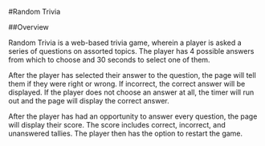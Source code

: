 #Random Trivia

##Overview

Random Trivia is a web-based trivia game, wherein a player is asked a series of questions on assorted topics. The player has 4 possible answers from which to choose and 30 seconds to select one of them.

After the player has selected their answer to the question, the page will tell them if they were right or wrong. If incorrect, the correct answer will be displayed. If the player does not choose an answer at all, the timer will run out and the page will display the correct answer. 

After the player has had an opportunity to answer every question, the page will display their score. The score includes correct, incorrect, and unanswered tallies. The player then has the option to restart the game.  

